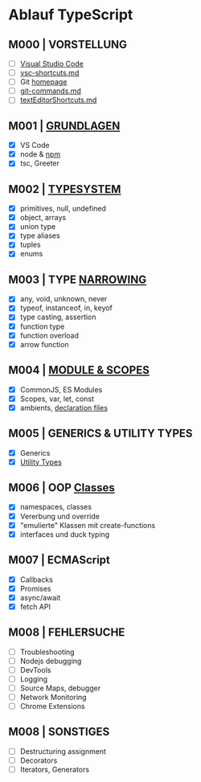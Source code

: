# Ablauf TypeScript

## M000 | VORSTELLUNG

-   [ ] [Visual Studio Code](https://code.visualstudio.com/)
-   [ ] [vsc-shortcuts.md](SHORTCUTS-VSCODE.md)
-   [ ] Git [homepage](https://git-scm.com)
-   [ ] [git-commands.md](GIT-COMMANDS.md)
-   [ ] [textEditorShortcuts.md](SHORTCUTS-EDITOR.md)

## M001 | [GRUNDLAGEN](https://www.typescriptlang.org/docs/handbook/2/basic-types.html)

-   [x] VS Code
-   [x] node & [npm](https://www.npmjs.com/)
-   [x] tsc, Greeter

## M002 | [TYPESYSTEM](https://www.typescriptlang.org/docs/handbook/2/everyday-types.html)

-   [x] primitives, null, undefined
-   [x] object, arrays
-   [x] union type
-   [x] type aliases
-   [x] tuples
-   [x] enums

## M003 | TYPE [NARROWING](https://www.typescriptlang.org/docs/handbook/2/narrowing.html)

-   [x] any, void, unknown, never
-   [x] typeof, instanceof, in, keyof
-   [x] type casting, assertion
-   [x] function type
-   [x] function overload
-   [x] arrow function

## M004 | [MODULE & SCOPES](https://www.typescriptlang.org/docs/handbook/modules/theory.html)

-   [x] CommonJS, ES Modules
-   [x] Scopes, var, let, const
-   [x] ambients, [declaration files](https://www.typescriptlang.org/docs/handbook/declaration-files/by-example.html#handbook-content)

## M005 | GENERICS & UTILITY TYPES

-   [x] Generics
-   [x] [Utility Types](https://www.typescriptlang.org/docs/handbook/utility-types.html)

## M006 | OOP [Classes](https://www.typescriptlang.org/docs/handbook/2/classes.html)

-   [x] namespaces, classes
-   [x] Vererbung und override
-   [x] "emulierte" Klassen mit create-functions
-   [x] interfaces und duck typing

## M007 | ECMAScript

-   [x] Callbacks
-   [x] Promises
-   [x] async/await
-   [x] fetch API

## M008 | FEHLERSUCHE

-   [ ] Troubleshooting
-   [ ] Nodejs debugging
-   [ ] DevTools
-   [ ] Logging
-   [ ] Source Maps, debugger
-   [ ] Network Monitoring
-   [ ] Chrome Extensions

## M008 | SONSTIGES

-   [ ] Destructuring assignment
-   [ ] Decorators
-   [ ] Iterators, Generators
